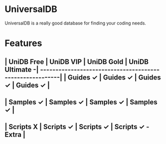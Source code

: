 # UniversalDB
UniversalDB is a really good database for finding your coding needs.
# Features
| UniDB Free | UniDB VIP | UniDB Gold | UniDB Ultimate  -|
---------------------------------------------------------|
| Guides ✓  | Guides ✓  | Guides ✓   | Guides ✓         |
----------------------------------------------------------
| Samples ✓ | Samples ✓ | Samples ✓  | Samples ✓        |
----------------------------------------------------------
| Scripts X | Scripts ✓ | Scripts ✓  | Scripts ✓ - Extra |
----------------------------------------------------------
